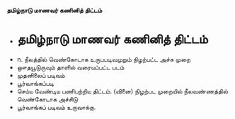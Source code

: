 **தமிழ்நாடு மாணவர் கணினித் திட்டம்**
- # தமிழ்நாடு மாணவர் கணினித் திட்டம்
- n. நீலத்தில் வெண்கோடாக உருபபடிவமுறும் நிழற்பட்ட அச்சு முறை
- ஔதயூடுருவும் தாளில் வரையப்பட்ட படம்
- முதனிலைப் படிவம்
- பூர்வாங்கப்படி
- செய்ய வேண்டிய பணிபற்றிய திட்டம்.  (வினை) நிழற்பட முறையில் நீலவண்ணத்தில் வெண்கோடாக அச்சிடு
- பூர்வாங்கப் படிவம் உருவாக்கு.


